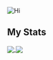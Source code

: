 ![Hi](https://media.tenor.com/74l5y1hUdtwAAAAj/pokemon.gif)

## My Stats

<a href="https://github.com/anuraghazra/github-readme-stats">
  <img align="center" src="https://github-readme-stats.vercel.app/api?username=tomas-sucena&theme=vue-dark&title_color=blue&show_icons=true&line_height=30&hide=prs,issues&include_all_commits=true" />
<a href="https://github.com/anuraghazra/github-readme-stats">
  <img align="center" src="https://github-readme-stats.vercel.app/api/top-langs/?username=tomas-sucena&layout=compact&theme=vue-dark&title_color=blue" />
</a>
